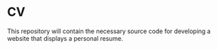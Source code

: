 # CV
This repository will contain the necessary source code for developing a website that displays a personal resume.
